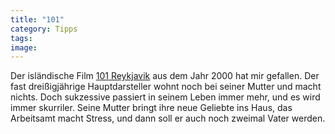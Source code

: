```yaml
---
title: "101"
category: Tipps
tags: 
image: 
---
```


Der isländische Film [101 Reykjavik](http://de.wikipedia.org/wiki/101_Reykjav%C3%ADk) aus dem Jahr 2000 hat mir gefallen. Der fast dreißigjährige Hauptdarsteller wohnt noch bei seiner Mutter und macht nichts. Doch sukzessive passiert in seinem Leben immer mehr, und es wird immer skurriler. Seine Mutter bringt ihre neue Geliebte ins Haus, das Arbeitsamt macht Stress, und dann soll er auch noch zweimal Vater werden.